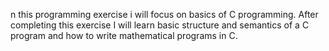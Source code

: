 n this programming exercise i will focus on basics of C programming. After completing this exercise I will learn basic structure and semantics of a C program and how to write mathematical programs in C.
